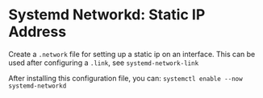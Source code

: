 # Systemd Networkd: Static IP Address

Create a `.network` file for setting up a static ip on an interface.
This can be used after configuring a `.link`, see `systemd-network-link`

After installing this configuration file, you can: `systemctl enable --now systemd-networkd`
